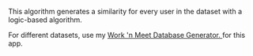 This algorithm generates a similarity for every user in the dataset with a logic-based algorithm. 

For different datasets, use my [Work 'n Meet Database Generator. ](https://github.com/BerkeWest/WnM-DB-Generator) for this app.
